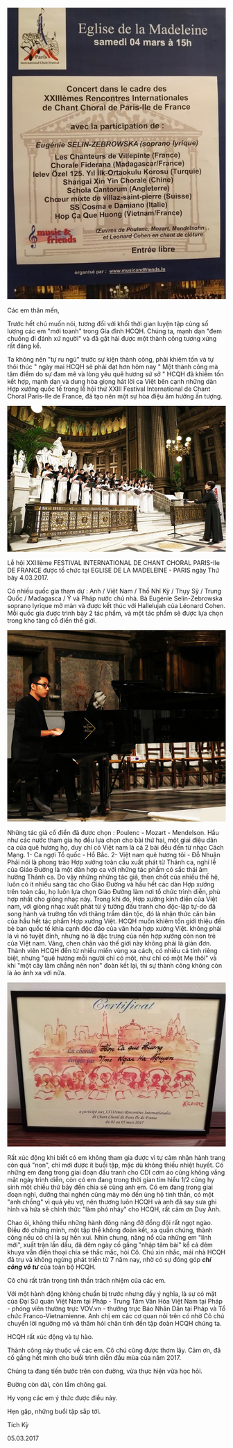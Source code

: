 <!--
title: FESTIVAL INTERNATIONAL DE CHANT CHORAL PARIS-Ile DE FRANCE 
author: TichKy Nguyen
status: completed  
-->

![](madeleine4.jpg)
     
Các em thân mến,

Trước hết chú muốn nói, tương đối với khối thời gian luyện tập cùng số lượng các em "mới toanh" trong Gia đình HCQH. Chúng ta, mạnh dạn "đem chuông đi đánh xứ người" và đã gặt hái được một thành công tương xứng rất đáng kể.

Ta không nên "tự ru ngủ" trước sự kiện thành công, phải khiêm tốn và tự thôi thúc " ngày mai HCQH sẽ phải đạt hơn hôm nay " Một thành công mà tâm điểm do sự đam mê và lòng yêu quê hương sứ sở "
HCQH đã khiêm tốn kết hợp, mạnh dạn và dung hòa giọng hát lời ca Việt bên cạnh những dàn Hợp xướng quốc tế trong lễ hội thứ XXIII Festival International de Chant Choral Paris-Ile de France, đã tạo nên một sự hòa điệu âm hưởng ấn tượng.

![](Madeleineter.jpg) 

Lễ hội XXIIIème FESTIVAL INTERNATIONAL DE CHANT CHORAL PARIS-Ile DE FRANCE được tổ chức tại EGLISE DE LA MADELEINE - PARIS   ngày Thứ bảy 4.03.2017.

Có nhiều quốc gia tham dự : 
Anh / Việt Nam / Thổ Nhĩ Kỳ / Thụy Sỹ / Trung Quốc / Madagasca / Ý và Pháp nước chủ nhà.
Bà Eugénie Selin-Zebrowska soprano lyrique mở màn và được kết thúc với Hallelujah của Léonard Cohen.
Mỗi quốc gia được trình bày 2 tác phẩm, và một tác phẩm sẽ được lựa chọn trong kho tàng cổ điển thế giới.

![](MinhAnh.jpg)  
 
Những tác giả cổ điển đã đươc chọn : Poulenc - Mozart - Mendelson. 
Hầu như các nước tham gia họ đều lựa chọn cho bài thứ hai, một giai điệu dân ca của quê hương họ, duy chỉ có Việt nam là cả 2 bài đều đến từ nhạc Cách Mạng.
1- Ca ngợi Tổ quốc - Hồ Bắc.
2- Việt nam quê hương tôi - Đỗ Nhuận
Phải nói là phong trào Hợp xướng toàn cầu xuất phát từ Thánh ca, nghi lễ của Giáo Đường là một dàn hợp ca với những tác phẩm có sắc thái âm hường Thánh ca. Do vậy những những tác giả, then chốt của nhiều thế hệ, luôn có ít nhiều sáng tác cho Giáo Đường và hầu hết các dàn Hợp xướng trên toàn cầu, họ luôn lựa chọn Giáo Đường làm nơi tổ chức trình diễn, phù hợp nhất cho giòng nhạc này.
Trong khi đó, Hợp xướng kinh điền của Việt nam, với giòng nhạc xuất phát từ ý tưởng đấu tranh cho độc-lập tự-do đã song hành và trường tồn với thăng trầm dân tộc, đó là nhận thức căn bản của hầu hết tác phẩm Hợp xướng Việt. HCQH muốn khiêm tốn giới thiệu đến bè bạn quốc tế khía cạnh độc đáo của văn hóa hợp xướng Việt. không phải là vì nó tuyệt đỉnh, nhưng nó là đặc trưng của nền hợp xướng còn non trẻ của Việt nam.
Vâng, chen chân vào thế giới này không phải là giản đơn.
Thành viên HCQH đến từ nhiều miền vùng xa cách, có nhiều cá tính riêng biệt, nhưng "quê hương mỗi người chỉ có một, như chỉ có một Mẹ thôi" và khi "một cây làm chẳng nên non" đoàn kết lại, thì sự thành công không còn là ảo ảnh xa vời nữa.

![](madeleine3.jpg)   
 
Rất xúc động khi biết có em không tham gia được vì tự cảm nhận hành trang còn quá "non", chỉ mới được ít buổi tập, mặc dù không thiếu nhiệt huyết. Có những em đang trong giai đoạn đấu tranh cho CDI cơm áo cũng không vắng mặt ngày trình diễn, còn có em đang trong thời gian tìm hiểu 1/2 cũng hy sinh một chiều thứ bảy đến chia sẻ cùng anh em. Có em đang trong giai đoạn nghỉ, dưỡng thai nghén cũng mày mò đến ủng hộ tinh thần, có một "anh chồng" vì quá yêu vợ, nên thương luôn HCQH và anh đã say sưa ghi hình và hứa sẽ chính thức "làm phó nháy" cho HCQH, rất cảm ơn Duy Anh.

Chao ôi, không thiếu những hành đông nâng đỡ đồng đội rất ngọt ngào.
Điều đó chứng minh, một tập thể không đoàn kết, xa quần chúng, thành công nếu có chỉ là sự hên xui.  Nhìn chung, năng nổ của những em "lính mới", xuất trận lần đầu, đã đêm ngày cố gắng "nhập tâm bài" kể cả đêm khuya vẫn điện thoại chia sẻ thắc mắc, hỏi Cô.
Chú xin nhắc, mái nhà HCQH đã trụ và không ngừng phát triển từ 7 năm nay, nhờ có sự đóng góp ***chí công vô tư*** của toàn bộ HCQH.

Cô chú rất trân trọng tinh thần trách nhiệm của các em.

Với một hành động không chuẩn bị trước nhưng đầy ý nghĩa, là sự có mặt của Đại Sứ quán Việt Nam tại Pháp - Trung Tâm Văn Hóa Việt Nam tại Pháp - phóng viên thường trực VOV.vn - thường trực Báo Nhân Dân tại Pháp và Tổ chức Franco-Vietnamienne.
Anh chị em các cơ quan nói trên có nhờ Cô chú chuyển lời ngưỡng mộ và thăm hỏi chân tình đến tập đoàn HCQH chúng ta.

HCQH rất xúc động và tự hào.
 
Thành công này thuộc về các em. Cô chú cũng được thơm lây.
Cảm ơn, đã cố gắng hết mình cho buổi trình diễn đầu mùa của năm 2017.

Chúng ta đang tiến bước trên con đường, vừa thực hiện vừa học hỏi.

Đường còn dài, còn lắm chông gai.

Hy vọng các em ý thức được điều này.

Hẹn gặp, những buổi tập sắp tới.

Tích Kỳ

05.03.2017  

 


